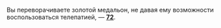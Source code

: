 Вы переворачиваете золотой медальон, не давая ему возможности воспользоваться телепатией, — [**72**](#n_72).

